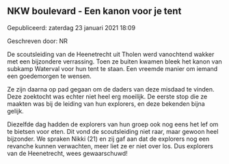 


NKW boulevard - Een kanon voor je tent
---------------------------------------





 Gepubliceerd: zaterdag 23 januari 2021 18:09
   

 Geschreven door: NR
   




 De scoutsleiding van de Heenetrecht uit Tholen werd vanochtend wakker met een bijzondere verrassing. Toen ze buiten kwamen bleek het kanon van subkamp Waterval voor hun tent te staan. Een vreemde manier om iemand een goedemorgen te wensen.
 



 Ze zijn daarna op pad gegaan om de daders van deze misdaad te vinden. Deze zoektocht was echter niet heel erg moeilijk. De eerste stop die ze maakten was bij de leiding van hun explorers, en deze bekenden bijna gelijk.
 



 Diezelfde dag hadden de explorers van hun groep ook nog eens het lef om te bietsen voor eten. Dit vond de scoutsleiding niet raar, maar gewoon heel bijzonder. We spraken Nikki (21) en zij gaf aan dat de explorers nog een revanche kunnen verwachten, meer liet ze er niet over los. Dus explorers van de Heenetrecht, wees gewaarschuwd!
 




